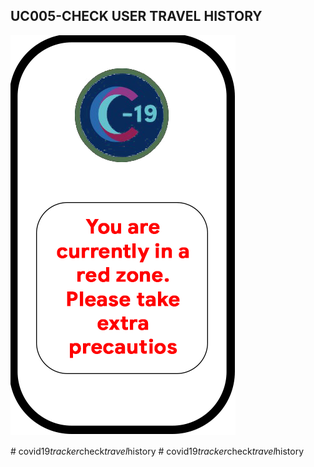 ## UC005-CHECK USER TRAVEL HISTORY


![application screenshot](UI.png "A beautiful login UI with Flutter")


#   c o v i d 1 9 _ t r a c k e r _ c h e c k _ t r a v e l _ h i s t o r y 
 
 #   c o v i d 1 9 _ t r a c k e r _ c h e c k _ t r a v e l _ h i s t o r y 
 
 